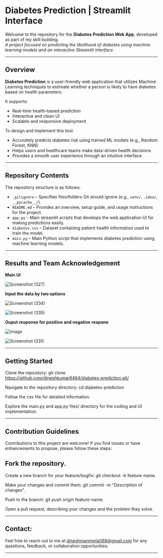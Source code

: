 # Diabetes Prediction | Streamlit Interface

Welcome to the repository for the **Diabetes Prediction Web App**, developed as part of my skill building.  
*A project focused on predicting the likelihood of diabetes using machine learning models and an interactive Streamlit interface.*

---

## Overview

**Diabetes Prediction** is a user-friendly web application that utilizes Machine Learning techniques to estimate whether a person is likely to have diabetes based on health parameters.

It supports:

* Real-time health-based prediction
* Interactive and clean UI
* Scalable and responsive deployment

To design and implement this tool:

* Accurately predicts diabetes risk using trained ML models (e.g., Random Forest, KNN)
* Helps users and healthcare teams make data-driven health decisions
* Provides a smooth user experience through an intuitive interface

---

## Repository Contents

The repository structure is as follows:
 - `.gitignore` – Specifies files/folders Git should ignore (e.g., `venv/`, `.idea/`, `__pycache__/`).
 - `README.md` – Provides an overview, setup guide, and usage instructions for the project.
 - `app.py` – Main streamlit scripts that develops the web application UI for making predictions easily.  
 - `diabetes.csv` – Dataset containing patient health information used to train the model.
 - `main.py` – Main Python script that implements diabetes prediction using machine learning models.
 
---

## Results and Team Acknowledgement

**Main UI**

![Screenshot (327)](https://github.com/user-attachments/assets/efb307f7-e164-4b8e-b559-c20bd425b74b)

**Input the data by two options**

![Screenshot (334)](https://github.com/user-attachments/assets/30ed2778-a2ad-4cad-96a0-30c9be59193c)

![Screenshot (335)](https://github.com/user-attachments/assets/8b087116-8141-4568-b15b-beb1515d563a)

**Ouput response for positive and negative respone**

![image](https://github.com/user-attachments/assets/06926ffa-c719-4bcd-ab0d-8bb7df586b27)

![Screenshot (331)](https://github.com/user-attachments/assets/24b7e1ae-2f20-4a8a-af13-24135ff98cdf)


---


## Getting Started

Clone the repository: git clone https://github.com/dineshkumar8464/diabetes-prediction.git/

Navigate to the repository directory: cd diabetes-prediction

Follow the csv file for detailed information.

Explore the main.py and app.py files/ directory for the coding and UI implementation.


---

## Contribution Guidelines

Contributions to this project are welcome! If you find issues or have enhancements to propose, please follow these steps:

## Fork the repository.

Create a new branch for your feature/bugfix: git checkout -b feature-name.

Make your changes and commit them: git commit -m "Description of changes".

Push to the branch: git push origin feature-name.

Open a pull request, describing your changes and the problem they solve.

---


## Contact:

Feel free to reach out to me at dineshmanimela088@gmail.com for any questions, feedback, or collaboration opportunities.

---

